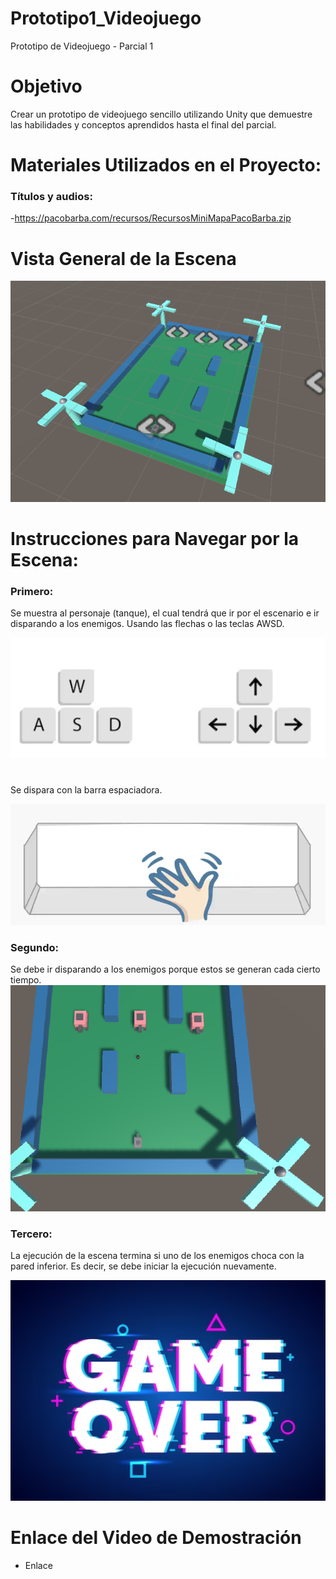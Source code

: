 # Prototipo1_Videojuego
Prototipo de Videojuego - Parcial 1
# Objetivo
Crear un prototipo de videojuego sencillo utilizando Unity que demuestre las habilidades y conceptos aprendidos hasta el final del parcial.

# Materiales Utilizados en el Proyecto:
### Títulos y audios:
-https://pacobarba.com/recursos/RecursosMiniMapaPacoBarba.zip

# Vista General de la Escena
![Imagen](https://github.com/DeividN21/Taller_3/blob/main/TanqueE.png?raw=true)

# Instrucciones para Navegar por la Escena:
### Primero:
Se muestra al personaje (tanque), el cual tendrá que ir por el escenario e ir disparando a los enemigos. Usando las flechas o las teclas AWSD.

![Imagen](https://github.com/DeividN21/Taller_2/blob/main/Instrucciones1.png?raw=true)
#
Se dispara con la barra espaciadora.

![Imagen](https://github.com/DeividN21/Taller_3/blob/main/Tanque3.png?raw=true)
### Segundo:
Se debe ir disparando a los enemigos porque estos se generan cada cierto tiempo.
![Imagen](https://github.com/DeividN21/Taller_3/blob/main/Tanque2.png?raw=true)
### Tercero:
La ejecución de la escena termina si uno de los enemigos choca con la pared inferior. Es decir, se debe iniciar la ejecución nuevamente.

![Imagen](https://github.com/DeividN21/Taller_3/blob/main/Fin.png?raw=true)

# Enlace del Video de Demostración
- Enlace
